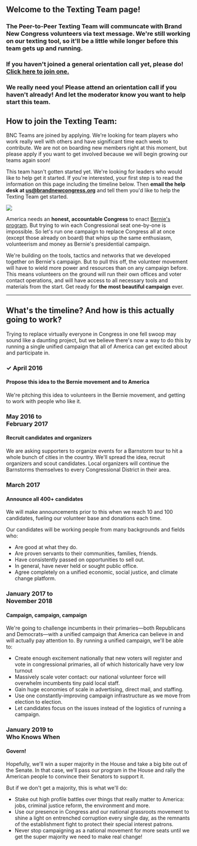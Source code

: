 <head>
    <meta charset="utf-8">
    <meta content="IE=edge" http-equiv="X-UA-Compatible">
    <meta content="width=device-width, initial-scale=1" name="viewport">
    <meta content="Let's elect a Brand New Congress that works for all." name="description">
    <meta content="brand, new, congress, bernie, sanders, political, revolution, elect, progressive, 2016, democrat" name="keywords">
    <meta content="Brand New Congress" name="author">
    <!--     Meta tags for Facebook   -->
    <meta content="http://brandnewcongress.org/textingteam" property="og:url">
    <meta content="website" property="og:type">
    <meta content="Brand New Congress" property="og:title">
    <meta content="Let's elect a Brand New Congress that works for all." property="og:description">
    <meta content="http://brandnewcongress.github.io/assets/img/bnc-fb-share-img.png" property="og:image">
    <!-- font-awesome-icon-font-->
    <link rel="stylesheet" href="https://maxcdn.bootstrapcdn.com/font-awesome/4.5.0/css/font-awesome.min.css">
    <title>Brand New Congress | Texting Team</title>
    <link href='https://fonts.googleapis.com/css?family=Open+Sans:400,700,800,300,600,400italic' rel='stylesheet' type='text/css'>
    <link href="/static-assets/css/toolkit-minimal.css" rel="stylesheet">
    <link href="/static-assets/css/application-minimal.css" rel="stylesheet">
    <link rel="stylesheet" type="text/css" href="/static-assets/css/custom.css">
</head>

<body>

## Welcome to the Texting Team page!

### The Peer-to-Peer Texting Team will communcate with Brand New Congress volunteers via text message. We're still working on our texting tool, so it'll be a little while longer before this team gets up and running.

### If you haven't joined a general orientation call yet, please do! [Click here to join one.](/call)

### We really need you! Please attend an orientation call if you haven't already! And let the moderator know you want to help start this team.

## How to join the Texting Team:

BNC Teams are joined by applying. We're looking for team players who work really well with others and have significant time each week to contribute. We are not on boarding new members right at this moment, but please apply if you want to get involved because we will begin growing our teams again soon!

This team hasn't gotten started yet. We're looking for leaders who would like to help get it started. If you're interested, your first step is to read the information on this page including the timeline below. Then **email the help desk at [us@brandnewcongress.org](mailto:us@brandnewcongress.org)** and tell them you'd like to help the Texting Team get started.

<img src="/static-assets/img/hdr-circles-map-988x316@2x.gif" class="circles-map">

America needs an **honest, accountable Congress** to enact [Bernie's program](https://berniesanders.com/issues/). But trying to win each Congressional seat one-by-one is impossible. So let's run one campaign to replace Congress all at once (except those already on board) that whips up the same enthusiasm, volunteerism and money as Bernie's presidential campaign.

We're building on the tools, tactics and networks that we developed together on Bernie's campaign. But to pull this off, the volunteer movement will have to wield more power and resources than on any campaign before. This means volunteers on the ground will run their own offices and voter contact operations, and will have access to all necessary tools and materials from the start. Get ready for **the most beautiful campaign** ever.

---

<a name="timeline"></a>
<h2>What's the timeline? And how is this actually going to work?</h2>
<p>Trying to replace virtually everyone in Congress in one fell swoop may sound like a daunting project, but we believe there's now a way to do this by running a single unified campaign that all of America can get excited about and participate in.</p>
<div class="row">
	<div class="col-lg-3 col-md-3 col-sm-3 col-xs-12">
		<h3 class="text-right">&#10003; April 2016</h3>
	</div>
	<div class="col-lg-8 col-md-8 col-sm-8 col-xs-12 bs-callout bs-callout-primary">
		<h4>Propose this idea to the Bernie movement and to America</h4>
		<p>We're pitching this idea to volunteers in the Bernie movement, and getting to work with people who like it.</p>
	</div>
		<div class="col-lg-1 col-md-1 col-sm-1 col-xs-0">
		</div>
	<div class="col-lg-3 col-md-3 col-sm-3 col-xs-12">
		<h3 class="text-right">May 2016 to <br />February 2017</h3>
	</div>
	<div class="col-lg-8 col-md-8 col-sm-8 col-xs-12 bs-callout bs-callout-warning">
		<h4>Recruit candidates and organizers</h4>
		<p>We are asking supporters to organize events for a Barnstorm tour to hit a whole bunch of cities in the country. We'll spread the idea, recruit organizers and scout candidates. Local organizers will continue the Barnstorms themselves to every Congressional District in their area.</p>
	</div>
	<div class="col-lg-1 col-md-1 col-sm-1 col-xs-0">
	</div>
	<div class="col-lg-3 col-md-3 col-sm-3 col-xs-12">
		<h3 class="text-right">March 2017</h3>
	</div>
	<div class="col-lg-8 col-md-8 col-sm-8 col-xs-12 bs-callout bs-callout-success">
		<h4>Announce all 400+ candidates</h4>
		<p>We will make announcements prior to this when we reach 10 and 100 candidates, fueling our volunteer base and donations each time.
		<p>Our candidates will be working people from many backgrounds and fields who:</p>
		<ul>
			<li>Are good at what they do. </li>
			<li>Are proven servants to their communities, families, friends.</li>
			<li>Have consistently passed on opportunities to sell out.</li>
			<li>In general, have never held or sought public office.</li>
			<li>Agree completely on a unified economic, social justice, and climate change platform.</li>
		</ul>
	</div>
	<div class="col-lg-1 col-md-1 col-sm-1 col-xs-0">
	</div>
	<div class="col-lg-3 col-md-3 col-sm-3 col-xs-12">
		<h3 class="text-right">January 2017 to<br />November 2018</h3>
	</div>
	<div class="col-lg-8 col-md-8 col-sm-8 col-xs-12 bs-callout bs-callout-primary">
		<h4>Campaign, campaign, campaign</h4>
		<p>We're going to challenge incumbents in their primaries&mdash;both Republicans and Democrats&mdash;with a unified campaign that America can believe in and will actually pay attention to. By running a unified campaign, we'll be able to: </p>
		<ul>
			<li>Create enough excitement nationally that new voters will register and vote in congressional primaries, all of which historically have very low turnout</li>
			<li>Massively scale voter contact: our national volunteer force will overwhelm incumbents tiny paid local staff.</li>
			<li>Gain huge economies of scale in advertising, direct mail, and staffing.</li>
			<li>Use one constantly-improving campaign infrastructure as we move from election to election.</li>
			<li>Let candidates focus on the issues instead of the logistics of running a campaign.</li>
		</ul>
	</div>
	<div class="col-lg-1 col-md-1 col-sm-1 col-xs-0">
	</div>
	<div class="col-lg-3 col-md-3 col-sm-3 col-xs-12">
		<h3 class="text-right">January 2019 to<br />Who Knows When</h3>
	</div>
	<div class="col-lg-8 col-md-8 col-sm-8 col-xs-12 bs-callout bs-callout-success">
		<h4>Govern!</h4>
		<p>Hopefully, we'll win a super majority in the House and take a big bite out of the Senate. In that case, we'll pass our program in the House and rally the American people to convince their Senators to support it.</p>
		<p>But if we don't get a majority, this is what we'll do:</p>
		<ul>
			<li>Stake out high profile battles over things that really matter to America: jobs, criminal justice reform, the environment and more. </li>
			<li>Use our presence in Congress and our national grassroots movement to shine a light on entrenched corruption every single day, as the remnants of the establishment fight to protect their special interest patrons.</li>
			<li>Never stop campaigning as a national movement for more seats until we get the super majority we need to make real change!</li>
		</ul>
	</div>
</div>

</body>